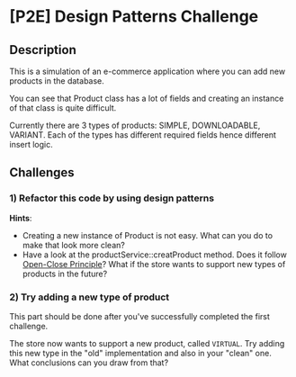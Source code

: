 # [P2E] Design Patterns Challenge

## Description

This is a simulation of an e-commerce application where you can add new products in the database.

You can see that Product class has a lot of fields and creating an instance of that class is quite difficult.

Currently there are 3 types of products: SIMPLE, DOWNLOADABLE, VARIANT. Each of the types has different required fields hence different insert logic.


## Challenges

### 1) Refactor this code by using design patterns

**Hints**:
- Creating a new instance of Product is not easy. What can you do to make that look more clean?
- Have a look at the productService::creatProduct method. Does it follow [Open-Close Principle](https://en.wikipedia.org/wiki/Open%E2%80%93closed_principle)? What if the store wants to support new types of products in the future?


### 2) Try adding a new type of product
This part should be done after you've successfully completed the first challenge.

The store now wants to support a new product, called `VIRTUAL`. Try adding this new type in the "old" implementation and also in your "clean" one. What conclusions can you draw from that?
